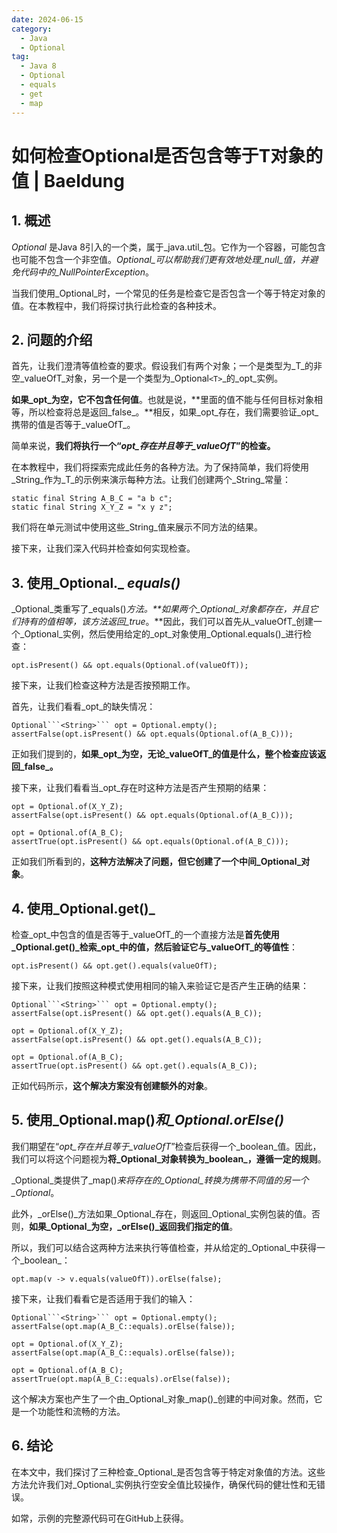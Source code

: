 ```yaml
---
date: 2024-06-15
category:
  - Java
  - Optional
tag:
  - Java 8
  - Optional
  - equals
  - get
  - map
---
```

# 如何检查Optional是否包含等于T对象的值 | Baeldung

## 1. 概述

_Optional_ 是Java 8引入的一个类，属于_java.util_包。它作为一个容器，可能包含也可能不包含一个非空值。_Optional_可以帮助我们更有效地处理_null_值，并避免代码中的_NullPointerException_。

当我们使用_Optional_时，一个常见的任务是检查它是否包含一个等于特定对象的值。在本教程中，我们将探讨执行此检查的各种技术。

## 2. 问题的介绍

首先，让我们澄清等值检查的要求。假设我们有两个对象；一个是类型为_T_的非空_valueOfT_对象，另一个是一个类型为_Optional`<T>`_的_opt_实例。

**如果_opt_为空，它不包含任何值**。也就是说，**里面的值不能与任何目标对象相等，所以检查将总是返回_false_。**相反，如果_opt_存在，我们需要验证_opt_携带的值是否等于_valueOfT_。

简单来说，**我们将执行一个“_opt_存在并且等于_valueOfT_”的检查。**

在本教程中，我们将探索完成此任务的各种方法。为了保持简单，我们将使用_String_作为_T_的示例来演示每种方法。让我们创建两个_String_常量：

```
static final String A_B_C = "a b c";
static final String X_Y_Z = "x y z";
```

我们将在单元测试中使用这些_String_值来展示不同方法的结果。

接下来，让我们深入代码并检查如何实现检查。

## 3. 使用_Optional._ _equals()_

_Optional_类重写了_equals()_方法。**如果两个_Optional_对象都存在，并且它们持有的值相等，该方法返回_true_。**因此，我们可以首先从_valueOfT_创建一个_Optional_实例，然后使用给定的_opt_对象使用_Optional.equals()_进行检查：

```
opt.isPresent() && opt.equals(Optional.of(valueOfT));
```

接下来，让我们检查这种方法是否按预期工作。

首先，让我们看看_opt_的缺失情况：

```
Optional```<String>``` opt = Optional.empty();
assertFalse(opt.isPresent() && opt.equals(Optional.of(A_B_C)));
```

正如我们提到的，**如果_opt_为空，无论_valueOfT_的值是什么，整个检查应该返回_false_。**

接下来，让我们看看当_opt_存在时这种方法是否产生预期的结果：

```
opt = Optional.of(X_Y_Z);
assertFalse(opt.isPresent() && opt.equals(Optional.of(A_B_C)));

opt = Optional.of(A_B_C);
assertTrue(opt.isPresent() && opt.equals(Optional.of(A_B_C)));
```

正如我们所看到的，**这种方法解决了问题，但它创建了一个中间_Optional_对象**。

## 4. 使用_Optional.get()_

检查_opt_中包含的值是否等于_valueOfT_的一个直接方法是**首先使用_Optional.get()_检索_opt_中的值，然后验证它与_valueOfT_的等值性**：

```
opt.isPresent() && opt.get().equals(valueOfT);
```

接下来，让我们按照这种模式使用相同的输入来验证它是否产生正确的结果：

```
Optional```<String>``` opt = Optional.empty();
assertFalse(opt.isPresent() && opt.get().equals(A_B_C));

opt = Optional.of(X_Y_Z);
assertFalse(opt.isPresent() && opt.get().equals(A_B_C));

opt = Optional.of(A_B_C);
assertTrue(opt.isPresent() && opt.get().equals(A_B_C));
```

正如代码所示，**这个解决方案没有创建额外的对象**。

## 5. 使用_Optional.map()_和_Optional.orElse()_

我们期望在“_opt_存在并且等于_valueOfT_”检查后获得一个_boolean_值。因此，我们可以将这个问题视为**将_Optional_对象转换为_boolean_，遵循一定的规则**。

_Optional_类提供了_map()_来将存在的_Optional_转换为携带不同值的另一个_Optional_。

此外，_orElse()_方法如果_Optional_存在，则返回_Optional_实例包装的值。否则，**如果_Optional_为空，_orElse()_返回我们指定的值**。

所以，我们可以结合这两种方法来执行等值检查，并从给定的_Optional_中获得一个_boolean_：

```
opt.map(v -> v.equals(valueOfT)).orElse(false);
```

接下来，让我们看看它是否适用于我们的输入：

```
Optional```<String>``` opt = Optional.empty();
assertFalse(opt.map(A_B_C::equals).orElse(false));

opt = Optional.of(X_Y_Z);
assertFalse(opt.map(A_B_C::equals).orElse(false));

opt = Optional.of(A_B_C);
assertTrue(opt.map(A_B_C::equals).orElse(false));
```

这个解决方案也产生了一个由_Optional_对象_map()_创建的中间对象。然而，它是一个功能性和流畅的方法。

## 6. 结论

在本文中，我们探讨了三种检查_Optional_是否包含等于特定对象值的方法。这些方法允许我们对_Optional_实例执行空安全值比较操作，确保代码的健壮性和无错误。

如常，示例的完整源代码可在GitHub上获得。